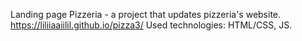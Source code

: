 Landing page Pizzeria - a project that updates pizzeria's website.
https://liliiaaiilil.github.io/pizza3/
Used technologies:
HTML/CSS, JS.


